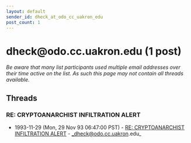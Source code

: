 ```yaml
---
layout: default
sender_id: dheck_at_odo_cc_uakron_edu
post_count: 1
---
```


# dheck<span>@</span>odo.cc.uakron.edu (1 post)

_Be aware that many list participants used multiple email addresses over their time active on the list. As such this page may not contain all threads available._

## Threads

### RE: CRYPTOANARCHIST INFILTRATION ALERT
+ 1993-11-29 (Mon, 29 Nov 93 06:47:00 PST) - [RE: CRYPTOANARCHIST INFILTRATION ALERT](/archive/1993/11/fa700207d05611f51178343423eeca83f50be11fc06f85114e5c9939f92db576) - _dheck@odo.cc.uakron.edu_

